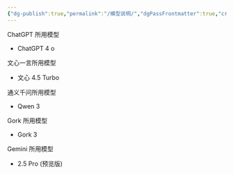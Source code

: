 ```yaml
---
{"dg-publish":true,"permalink":"/模型说明/","dgPassFrontmatter":true,"created":"2025-06-15T22:36:52.322+08:00"}
---
```



ChatGPT 所用模型
- ChatGPT 4 o

文心一言所用模型
- 文心 4.5 Turbo

通义千问所用模型
- Qwen 3

Gork 所用模型
- Gork 3

Gemini 所用模型
- 2.5 Pro (预览版)

